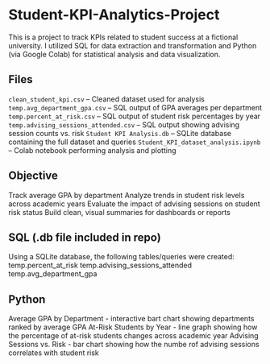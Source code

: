 # Student-KPI-Analytics-Project

This is a project to track KPIs related to student success at a fictional university. I utilized SQL for data extraction and transformation and Python (via Google Colab) for statistical analysis and data visualization.

## Files
`clean_student_kpi.csv` – Cleaned dataset used for analysis
`temp.avg_department_gpa.csv` – SQL output of GPA averages per department
`temp.percent_at_risk.csv` – SQL output of student risk percentages by year
`temp.advising_sessions_attended.csv` – SQL output showing advising session counts vs. risk
`Student KPI Analysis.db` – SQLite database containing the full dataset and queries
`Student_KPI_dataset_analysis.ipynb` – Colab notebook performing analysis and plotting

## Objective
Track average GPA by department
Analyze trends in student risk levels across academic years
Evaluate the impact of advising sessions on student risk status
Build clean, visual summaries  for dashboards or reports

## SQL (.db file included in repo)
Using a SQLite database, the following tables/queries were created:
temp.percent_at_risk
temp.advising_sessions_attended
temp.avg_department_gpa

## Python
Average GPA by Department - interactive bart chart showing departments ranked by average GPA
At-Risk Students by Year - line graph showing how the percentage of at-risk students changes across academic year
Advising Sessions vs. Risk - bar chart showing how the numbe rof advising sessions correlates with student risk
